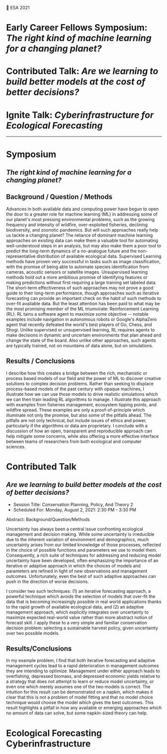 
:microphone: ESA 2021

# Early Career Fellows Symposium: _The right kind of machine learning for a changing planet?_

# Contributed Talk: _Are we learning to build better models at the cost of better decisions?_

# Ignite Talk: _Cyberinfrastructure for Ecological Forecasting_ 

----

# Symposium

## _The right kind of machine learning for a changing planet?_

## Background / Question / Methods

Advances in both available data and computing power have begun to open the door to a greater role for machine learning (ML) in addressing some of our planet's most pressing environmental problems, such as the growing frequency and intensity of wildfire, over-exploited fisheries, declining biodiversity, and zoonotic pandemics. But will such approaches really help us tackle a changing planet? The reliance of dominant machine learning approaches on existing data can make them a valuable tool for automating well-understood steps in an analysis, but may also make them a poor tool to predict the long-term dynamics of a no-analogue future and the non-representative distribution of available ecological data. Supervised Learning methods have proven very successful in tasks such as image classification, with the promise of being able to automate species identification from cameras, acoustic sensors or satellite images. Unsupervised learning methods hold out a more ambitious promise of identifying features or making predictions without first requiring a large training set labeled data. The short-term effectiveness of such approaches may not prove a good guide to their long-term performance, though approaches such as iterative forecasting can provide an important check on the habit of such methods to over-fit available data. But the least attention has been paid to what may be the most promising member of the ML triumvirate: Reinforcement Learning (RL). RL tains a software agent to maximize some objective -- notable examples include navigation in autonomous robots or Google's AlphaZero agent that recently defeated the world's best players of Go, Chess, and Shogi. Unlike supervised or unsupervised learning, RL requires agents to make decisions in dynamic and uncertain environments that plan ahead and change the state of the board. Also unlike other approaches, such agents are typically trained, not on mountains of data alone, but on simulations.


## Results / Conclusions

I describe how this creates a bridge between the rich, mechanistic or process based models of our field and the power of ML to discover creative solutions to complex decision problems. Rather than seeking to displace process-based models of the past century with opaque machines, I illustrate how we can use those models to drive realistic simulations which we can then train leading RL algorithms to manage. I illustrate this approach with examples from fisheries management, ecosystem tipping points, and wildfire spread. These examples are only a proof-of-principle which illuminate not only the promise, but also some of the pitfalls ahead. The pitfalls are not only technical, but include issues of ethics and power, particularly if the algorithms or data are proprietary. I conclude with a discussion of how an open, transparent and reproducible approach can help mitigate some concerns, while also offering a more effective interface between teams of researchers from both ecological and computer sciences.




# Contributed Talk

## _Are we learning to build better models at the cost of better decisions?_

- Session Title: Conservation Planning, Policy, And Theory 2
- Scheduled For: Monday, August 2, 2021: 2:30 PM - 3:30 PM 

Abstract: 
Background/Question/Methods

Uncertainty has always been a central issue confronting ecological management and decision making.  While some uncertainty is irreducible due to the inherent variation of environment and demographics, much uncertainty arises from our limited knowledge of those processes, reflected in the choice of possible functions and parameters we use to model them.  Consequently, a rich suite of techniques for addressing and reducing model uncertainty have been developed, often emphasizing the importance of an iterative or adaptive approach in which the choices of models and parameters are refined in light of new observations and management outcomes.  Unfortunately, even the best of such adaptive approaches can push in the direction of worse decisions.

I consider two such techniques: (1) an iterative forecasting approach, a powerful technique which avoids the selection of models that over-fit the data that is becoming increasingly possible in real world applications thanks to the rapid growth of available ecological data, and (2) an adaptive management approach, which explicitly integrates over uncertainty to maximize expected real-world value rather than more abstract notion of forecast skill. I apply these to a very simple and familiar conservation decision problem: selecting a sustainable harvest policy, given uncertainty over two possible models.

## Results/Conclusions 

In my example problem, I find that both iterative forecasting and adaptive management cycles lead to a rapid deterioration in management outcomes they are intending to optimize. Management under either approach leads to overfishing, depressed biomass, and depressed economic yields relative to a strategy that does not attempt to learn or reduce model uncertainty, or even one which merely assumes one of the two models is correct.   The intuition for this result can be demonstrated on a napkin, which makes it clear that this is not a problem of model fitting and that no model choice technique would choose the model which gives the best outcomes.  This result highlights a pitfall in how any available or emerging approaches which no amount of data can solve, but some napkin-sized theory can help.

# Ecological Forecasting Cyberinfrastructure

